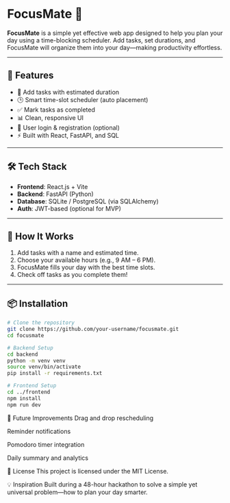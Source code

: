 # FocusMate 🧠

**FocusMate** is a simple yet effective web app designed to help you plan your day using a time-blocking scheduler. Add tasks, set durations, and FocusMate will organize them into your day—making productivity effortless.

---

## 🚀 Features

- 📝 Add tasks with estimated duration
- 🕒 Smart time-slot scheduler (auto placement)
- ✅ Mark tasks as completed
- 📊 Clean, responsive UI
- 🔐 User login & registration (optional)
- ⚡ Built with React, FastAPI, and SQL

---

## 🛠 Tech Stack

- **Frontend**: React.js + Vite
- **Backend**: FastAPI (Python)
- **Database**: SQLite / PostgreSQL (via SQLAlchemy)
- **Auth**: JWT-based (optional for MVP)

---

## 🧠 How It Works

1. Add tasks with a name and estimated time.
2. Choose your available hours (e.g., 9 AM – 6 PM).
3. FocusMate fills your day with the best time slots.
4. Check off tasks as you complete them!

---

## 📦 Installation

```bash
# Clone the repository
git clone https://github.com/your-username/focusmate.git
cd focusmate

# Backend Setup
cd backend
python -m venv venv
source venv/bin/activate
pip install -r requirements.txt

# Frontend Setup
cd ../frontend
npm install
npm run dev
```

🎯 Future Improvements
Drag and drop rescheduling

Reminder notifications

Pomodoro timer integration

Daily summary and analytics

📜 License
This project is licensed under the MIT License.

💡 Inspiration
Built during a 48-hour hackathon to solve a simple yet universal problem—how to plan your day smarter.
